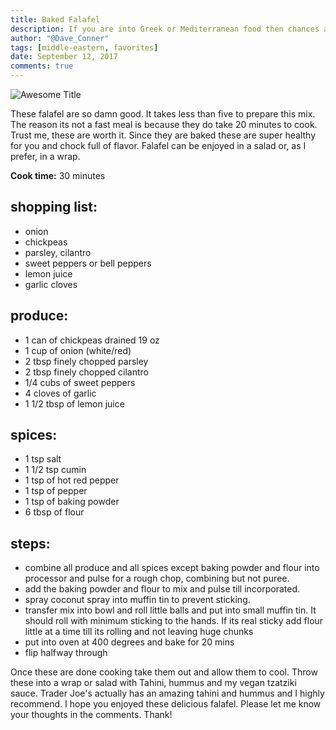 ```yaml
---
title: Baked Falafel
description: If you are into Greek or Mediterranean food then chances are you have had falafel. This recipe is so easy you will be amazed on how good these taste. And of course we are baking these so they are delicious and healthy.
author: "@Dave_Conner"
tags: [middle-eastern, favorites]
date: September 12, 2017
comments: true
---
```


![Awesome Title](/static/img/falafel.jpg)

These falafel are so damn good. It takes less than five to prepare this mix. The reason its not a fast meal is because they do take 20 minutes to cook. Trust me, these are worth it. Since they are baked these are super healthy for you and chock full of flavor. Falafel can be enjoyed in a salad or, as I prefer, in a wrap.  

**Cook time:** 30 minutes

## shopping list:
- onion
- chickpeas
- parsley, cilantro
- sweet peppers or bell peppers
- lemon juice
- garlic cloves

## produce:
- 1 can of chickpeas drained 19 oz
- 1 cup of onion (white/red)
- 2 tbsp finely chopped parsley
- 2 tbsp finely chopped cilantro
- 1/4 cubs of sweet peppers
- 4 cloves of garlic
- 1 1/2 tbsp of lemon juice

## spices:
- 1 tsp salt
- 1  1/2 tsp cumin
- 1 tsp of hot red pepper
- 1 tsp of pepper
- 1 tsp of baking powder
- 6 tbsp of flour

## steps:
- combine all produce and all spices except baking powder and flour into processor and pulse for a rough chop, combining but not puree.
- add the baking powder and flour to mix and pulse till incorporated.
- spray coconut spray into muffin tin to prevent sticking.
- transfer mix into bowl and roll little balls and put into small muffin tin. It should roll with minimum sticking to the hands. If its real sticky add flour little at a time till its rolling and not leaving huge chunks
- put into oven at 400 degrees and bake for 20 mins
- flip halfway through

Once these are done cooking take them out and allow them to cool. Throw these into a wrap or salad with Tahini, hummus and my vegan tzatziki sauce. Trader Joe's actually has an amazing tahini and hummus and I highly recommend. I hope you enjoyed these delicious falafel. Please let me know your thoughts in the comments. Thank!
